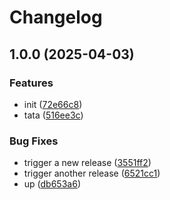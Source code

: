 # Changelog

## 1.0.0 (2025-04-03)


### Features

* init ([72e66c8](https://github.com/bogaertg/release-please-bug-update-prs/commit/72e66c8d18cd102372cafc136b4b8fe4a9f60aa8))
* tata ([516ee3c](https://github.com/bogaertg/release-please-bug-update-prs/commit/516ee3cc619e082634021dc2d983b07403830b0f))


### Bug Fixes

* trigger a new release ([3551ff2](https://github.com/bogaertg/release-please-bug-update-prs/commit/3551ff206a1c7210ddfca806dc7576c3aa2b6bc4))
* trigger another release ([6521cc1](https://github.com/bogaertg/release-please-bug-update-prs/commit/6521cc13b557bd519c637cb347594d06e0796094))
* up ([db653a6](https://github.com/bogaertg/release-please-bug-update-prs/commit/db653a69cdc98a1bc87bd8305d27e55fc29a1982))
